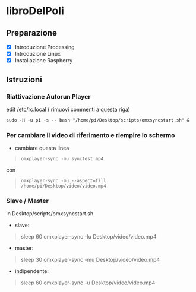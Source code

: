 # libroDelPoli
## Preparazione
- [x] Introduzione Processing
- [x] Introduzione Linux
- [x] Installazione Raspberry

## Istruzioni

### Riattivazione Autorun Player

edit /etc/rc.local ( rimuovi commenti a questa riga)

	sudo -H -u pi -s -- bash "/home/pi/Desktop/scripts/omxsyncstart.sh" &


### Per cambiare il video di riferimento e riempire lo schermo


- cambiare questa linea

> 	  omxplayer-sync -mu synctest.mp4

con

>	  omxplayer-sync -mu --aspect=fill /home/pi/Desktop/video/video.mp4


### Slave / Master
in Desktop/scripts/omxsyncstart.sh

- slave:
> sleep 60
> omxplayer-sync -lu Desktop/video/video.mp4

- master:
> sleep 30
> omxplayer-sync -mu Desktop/video/video.mp4

- indipendente:
> sleep 60
> omxplayer-sync -u Desktop/video/video.mp4
